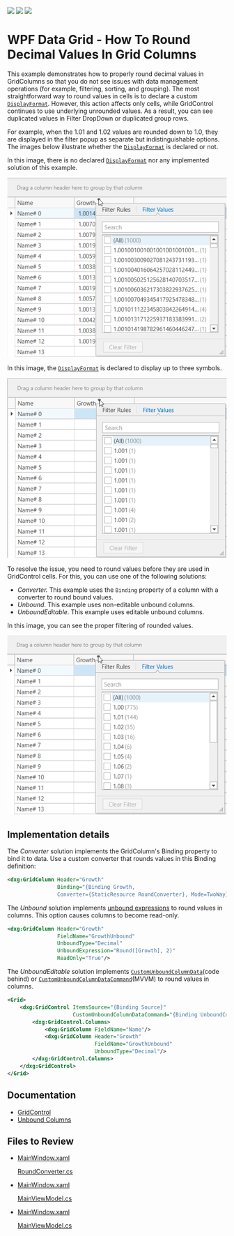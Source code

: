 <!-- default badges list -->
![](https://img.shields.io/endpoint?url=https://codecentral.devexpress.com/api/v1/VersionRange/568809109/22.2.3%2B)
[![](https://img.shields.io/badge/Open_in_DevExpress_Support_Center-FF7200?style=flat-square&logo=DevExpress&logoColor=white)](https://supportcenter.devexpress.com/ticket/details/T1128966)
[![](https://img.shields.io/badge/📖_How_to_use_DevExpress_Examples-e9f6fc?style=flat-square)](https://docs.devexpress.com/GeneralInformation/403183)
<!-- default badges end -->
# WPF Data Grid - How To Round Decimal Values In Grid Columns

This example demonstrates how to properly round decimal values in GridColumns so that you do not see issues with data management operations (for example, filtering, sorting, and grouping). The most straightforward way to round values in cells is to declare a custom [`DisplayFormat`](https://docs.devexpress.com/WPF/DevExpress.Xpf.Editors.Settings.BaseEditSettings.DisplayFormat). However, this action affects only cells, while GridControl continues to use underlying unrounded values. As a result, you can see duplicated values in Filter DropDown or duplicated group rows.

For example, when the 1.01 and 1.02 values are rounded down to 1.0, they are displayed in the filter popup as separate but indistinguishable options. The images below illustrate whether the [`DisplayFormat`](https://docs.devexpress.com/WPF/DevExpress.Xpf.Editors.Settings.BaseEditSettings.DisplayFormat) is declared or not.

In this image, there is no declared [`DisplayFormat`](https://docs.devexpress.com/WPF/DevExpress.Xpf.Editors.Settings.BaseEditSettings.DisplayFormat) nor any implemented solution of this example.

![Alt text](images/no-display-format.png)

In this image, the [`DisplayFormat`](https://docs.devexpress.com/WPF/DevExpress.Xpf.Editors.Settings.BaseEditSettings.DisplayFormat) is declared to display up to three symbols.

![Alt text](images/display-format.png)

To resolve the issue, you need to round values before they are used in GridControl cells. For this, you can use one of the following solutions:

* _Converter._ This example uses the `Binding` property of a column with a converter to round bound values.
* _Unbound_. This example uses non-editable unbound columns.
* _UnboundEditable_. This example uses editable unbound columns.

In this image, you can see the proper filtering of rounded values.

![Alt text](images/filtering.png)

## Implementation details

The _Converter_ solution implements the GridColumn's Binding property to bind it to data. Use a custom converter that rounds values in this Binding definition:

```xml
<dxg:GridColumn Header="Growth"
                Binding="{Binding Growth,
                Converter={StaticResource RoundConverter}, Mode=TwoWay}"/>
```

The _Unbound_ solution implements [unbound expressions](https://docs.devexpress.com/WPF/DevExpress.Xpf.Grid.ColumnBase.UnboundExpression) to round values in columns. This option causes columns to become read-only.

```xml
<dxg:GridColumn Header="Growth" 
                FieldName="GrowthUnbound" 
                UnboundType="Decimal" 
                UnboundExpression="Round([Growth], 2)" 
                ReadOnly="True"/>
```

The _UnboundEditable_ solution implements [`CustomUnboundColumnData`](https://docs.devexpress.com/WPF/DevExpress.Xpf.Grid.GridControl.CustomUnboundColumnData)(code behind) or [`CustomUnboundColumnDataCommand`](https://docs.devexpress.com/WPF/DevExpress.Xpf.Grid.GridControl.CustomUnboundColumnDataCommand)(MVVM) to round values in columns.

```xml
<Grid>
    <dxg:GridControl ItemsSource="{Binding Source}" 
                     CustomUnboundColumnDataCommand="{Binding UnboundColumnDataCommand}">
        <dxg:GridControl.Columns>
            <dxg:GridColumn FieldName="Name"/>
            <dxg:GridColumn Header="Growth"
                            FieldName="GrowthUnbound"
                            UnboundType="Decimal"/>
        </dxg:GridControl.Columns>
    </dxg:GridControl>
</Grid>
```

## Documentation

- [GridControl](https://docs.devexpress.com/WPF/DevExpress.Xpf.Grid.GridControl)
- [Unbound Columns](https://docs.devexpress.com/WPF/6124/controls-and-libraries/data-grid/grid-view-data-layout/columns-and-card-fields/unbound-columns)


## Files to Review
- [MainWindow.xaml](./CS/FilterDuplicateRecords_Converter/MainWindow.xaml)
  
  [RoundConverter.cs](./CS/FilterDuplicateRecords_Converter/RoundConverter.cs)

- [MainWindow.xaml](./CS/FilterDuplicateRecords_Unbound/MainWindow.xaml)
  
  [MainViewModel.cs](./CS/FilterDuplicateRecords_Unbound/MainWindow.xaml.cs)

- [MainWindow.xaml](./CS/FilterDuplicateRecords_UnboundEditable/MainWindow.xaml)
  
  [MainViewModel.cs](./CS/FilterDuplicateRecords_UnboundEditable/MainViewModel.cs)

